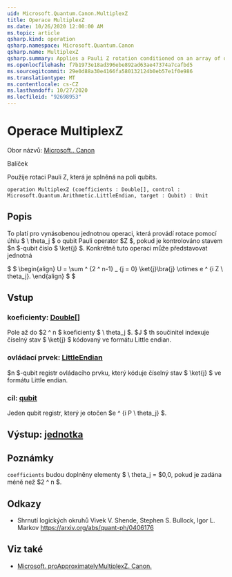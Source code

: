 ```yaml
---
uid: Microsoft.Quantum.Canon.MultiplexZ
title: Operace MultiplexZ
ms.date: 10/26/2020 12:00:00 AM
ms.topic: article
qsharp.kind: operation
qsharp.namespace: Microsoft.Quantum.Canon
qsharp.name: MultiplexZ
qsharp.summary: Applies a Pauli Z rotation conditioned on an array of qubits.
ms.openlocfilehash: f7b1973e18ad396ebe892ad63ae47374a7cafbd5
ms.sourcegitcommit: 29e0d88a30e4166fa580132124b0eb57e1f0e986
ms.translationtype: MT
ms.contentlocale: cs-CZ
ms.lasthandoff: 10/27/2020
ms.locfileid: "92698953"
---
```

# <a name="multiplexz-operation"></a>Operace MultiplexZ

Obor názvů: [Microsoft.. Canon](xref:Microsoft.Quantum.Canon)

Balíček [](https://nuget.org/packages/)


Použije rotaci Pauli Z, která je splněná na poli qubits.

```qsharp
operation MultiplexZ (coefficients : Double[], control : Microsoft.Quantum.Arithmetic.LittleEndian, target : Qubit) : Unit
```


## <a name="description"></a>Popis

To platí pro vynásobenou jednotnou operaci, která provádí rotace pomocí úhlu $ \ theta_j $ o qubit Pauli operator $Z $, pokud je kontrolováno stavem $n $-qubit číslo $ \ket{j} $.
Konkrétně tuto operaci může představovat jednotná

$ $ \begin{align} U = \sum ^ {2 ^ n-1} _ {j = 0} \ket{j}\bra{j} \otimes e ^ {i Z \ theta_j}.
\end{align} $ $

## <a name="input"></a>Vstup

### <a name="coefficients--double"></a>koeficienty: [Double](xref:microsoft.quantum.lang-ref.double)[]

Pole až do $2 ^ n $ koeficienty $ \ theta_j $. $J $ th součinitel indexuje číselný stav $ \ket{j} $ kódovaný ve formátu Little endian.


### <a name="control--littleendian"></a>ovládací prvek: [LittleEndian](xref:Microsoft.Quantum.Arithmetic.LittleEndian)

$n $-qubit registr ovládacího prvku, který kóduje číselný stav $ \ket{j} $ ve formátu Little endian.


### <a name="target--qubit"></a>cíl: [qubit](xref:microsoft.quantum.lang-ref.qubit)

Jeden qubit registr, který je otočen $e ^ {i P \ theta_j} $.



## <a name="output--unit"></a>Výstup: [jednotka](xref:microsoft.quantum.lang-ref.unit)



## <a name="remarks"></a>Poznámky

`coefficients` budou doplněny elementy $ \ theta_j = $0,0, pokud je zadána méně než $2 ^ n $.

## <a name="references"></a>Odkazy

- Shrnutí logických okruhů Vivek V. Shende, Stephen S. Bullock, Igor L. Markov https://arxiv.org/abs/quant-ph/0406176

## <a name="see-also"></a>Viz také

- [Microsoft. proApproximatelyMultiplexZ. Canon.](xref:Microsoft.Quantum.Canon.ApproximatelyMultiplexZ)